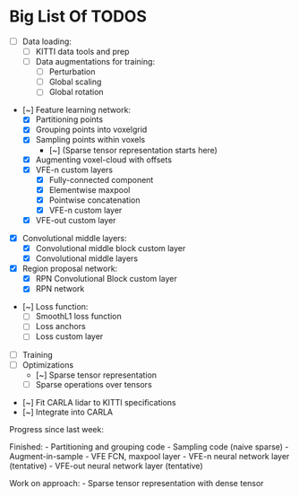 # Big List Of TODOS


- [ ] Data loading:
    - [ ] KITTI data tools and prep
    - [ ] Data augmentations for training:
        - [ ] Perturbation
        - [ ] Global scaling
        - [ ] Global rotation
- [~] Feature learning network:
    - [x] Partitioning points
    - [x] Grouping points into voxelgrid
    - [x] Sampling points within voxels
        - [~] (Sparse tensor representation starts here)
    - [x] Augmenting voxel-cloud with offsets
    - [x] VFE-n custom layers
        - [x] Fully-connected component
        - [x] Elementwise maxpool
        - [x] Pointwise concatenation 
        - [x] VFE-n custom layer
    - [x] VFE-out custom layer
- [x] Convolutional middle layers:
    - [x] Convolutional middle block custom layer
    - [x] Convolutional middle layers
- [x] Region proposal network:
    - [x] RPN Convolutional Block custom layer
    - [x] RPN network
- [~] Loss function:
    - [ ] SmoothL1 loss function
    - [ ] Loss anchors
    - [ ] Loss custom layer
- [ ] Training
- [ ] Optimizations
    - [~] Sparse tensor representation
    - [ ] Sparse operations over tensors
- [~] Fit CARLA lidar to KITTI specifications
- [~] Integrate into CARLA


Progress since last week:

Finished:
    - Partitioning and grouping code
    - Sampling code (naive sparse)
    - Augment-in-sample
    - VFE FCN, maxpool layer
    - VFE-n neural network layer (tentative)
    - VFE-out neural network layer (tentative)

Work on approach:
    - Sparse tensor representation with dense tensor